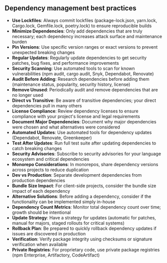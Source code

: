 ## Dependency management best practices

- **Use Lockfiles**: Always commit lockfiles (package-lock.json, yarn.lock, Cargo.lock, Gemfile.lock, poetry.lock) to ensure reproducible builds
- **Minimize Dependencies**: Only add dependencies that are truly necessary; each dependency increases attack surface and maintenance burden
- **Pin Versions**: Use specific version ranges or exact versions to prevent unexpected breaking changes
- **Regular Updates**: Regularly update dependencies to get security patches, bug fixes, and performance improvements
- **Security Scanning**: Use automated tools to scan for known vulnerabilities (npm audit, cargo audit, Snyk, Dependabot, Renovate)
- **Audit Before Adding**: Research dependencies before adding them (maintenance status, popularity, security history, license)
- **Remove Unused**: Periodically audit and remove dependencies that are no longer used
- **Direct vs Transitive**: Be aware of transitive dependencies; your direct dependencies pull in many others
- **License Compliance**: Review dependency licenses to ensure compliance with your project's license and legal requirements
- **Document Major Dependencies**: Document why major dependencies were chosen and what alternatives were considered
- **Automated Updates**: Use automated tools for dependency updates (Dependabot, Renovate, Greenkeeper)
- **Test After Updates**: Run full test suite after updating dependencies to catch breaking changes
- **Security Advisories**: Subscribe to security advisories for your language ecosystem and critical dependencies
- **Monorepo Considerations**: In monorepos, share dependency versions across projects to reduce duplication
- **Dev vs Production**: Separate development dependencies from production dependencies
- **Bundle Size Impact**: For client-side projects, consider the bundle size impact of each dependency
- **Alternative Solutions**: Before adding a dependency, consider if the functionality can be implemented simply in-house
- **Dependency Count Metrics**: Monitor total dependency count over time; growth should be intentional
- **Update Strategy**: Have a strategy for updates (automatic for patches, manual for majors, staged rollouts for critical systems)
- **Rollback Plan**: Be prepared to quickly rollback dependency updates if issues are discovered in production
- **Verification**: Verify package integrity using checksums or signature verification when available
- **Private Registries**: For proprietary code, use private package registries (npm Enterprise, Artifactory, CodeArtifact)
